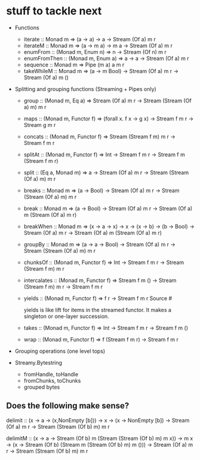 # stuff to tackle next

- Functions
    - iterate :: Monad m => (a -> a) -> a -> Stream (Of a) m r 
    - iterateM :: Monad m => (a -> m a) -> m a -> Stream (Of a) m r
    - enumFrom :: (Monad m, Enum n) => n -> Stream (Of n) m r
    - enumFromThen :: (Monad m, Enum a) => a -> a -> Stream (Of a) m r
    - sequence :: Monad m => Pipe (m a) a m r
    - takeWhileM :: Monad m => (a -> m Bool) -> Stream (Of a) m r -> Stream (Of a) m ()

- Splitting and grouping functions (Streaming + Pipes only)
    - group :: (Monad m, Eq a) => Stream (Of a) m r -> Stream (Stream (Of a) m) m r
    - maps :: (Monad m, Functor f) => (forall x. f x -> g x) -> Stream f m r -> Stream g m r
    - concats :: (Monad m, Functor f) => Stream (Stream f m) m r -> Stream f m r
    - splitAt :: (Monad m, Functor f) => Int -> Stream f m r -> Stream f m (Stream f m r)
    - split :: (Eq a, Monad m) => a -> Stream (Of a) m r -> Stream (Stream (Of a) m) m r
    - breaks :: Monad m => (a -> Bool) -> Stream (Of a) m r -> Stream (Stream (Of a) m) m r
    - break :: Monad m => (a -> Bool) -> Stream (Of a) m r -> Stream (Of a) m (Stream (Of a) m r)
    - breakWhen :: Monad m => (x -> a -> x) -> x -> (x -> b) -> (b -> Bool) -> Stream (Of a) m r -> Stream (Of a) m (Stream (Of a) m r)
    - groupBy :: Monad m => (a -> a -> Bool) -> Stream (Of a) m r -> Stream (Stream (Of a) m) m r
    - chunksOf :: (Monad m, Functor f) => Int -> Stream f m r -> Stream (Stream f m) m r
    - intercalates :: (Monad m, Functor f) => Stream f m () -> Stream (Stream f m) m r -> Stream f m r 
    - yields :: (Monad m, Functor f) => f r -> Stream f m r Source #
    
      yields is like lift for items in the streamed functor. It makes a singleton or one-layer succession.
    - takes :: (Monad m, Functor f) => Int -> Stream f m r -> Stream f m ()
    - wrap :: (Monad m, Functor f) => f (Stream f m r) -> Stream f m r

- Grouping operations (one level tops)

- Streamy.Bytestring
    - fromHandle, toHandle
    - fromChunks, toChunks
    - grouped bytes
    
## Does the following make sense?

delimit :: (x -> a -> (x,NonEmpty [b])) 
        -> x 
        -> (x -> NonEmpty [b])
        -> Stream (Of a) m r 
        -> Stream (Stream (Of b) m) m r

delimitM :: (x -> a -> Stream (Of b) m (Stream (Stream (Of b) m) m x))
         -> m x 
         -> (x -> Stream (Of b) (Stream m (Stream (Of b) m) m ()))
         -> Stream (Of a) m r 
         -> Stream (Stream (Of b) m) m r

